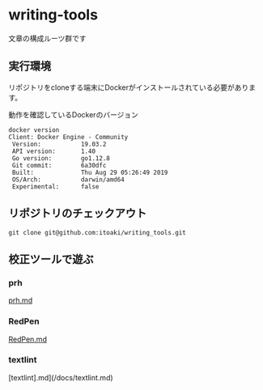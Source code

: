 # writing-tools

文章の構成ルーツ群です

## 実行環境
リポジトリをcloneする端末にDockerがインストールされている必要があります。

動作を確認しているDockerのバージョン
```
docker version
Client: Docker Engine - Community
 Version:           19.03.2
 API version:       1.40
 Go version:        go1.12.8
 Git commit:        6a30dfc
 Built:             Thu Aug 29 05:26:49 2019
 OS/Arch:           darwin/amd64
 Experimental:      false
```

## リポジトリのチェックアウト
```
git clone git@github.com:itoaki/writing_tools.git
```

## 校正ツールで遊ぶ
### prh
[prh.md](/docs/prh.md)

### RedPen
[RedPen.md](/docs/RedPen.md)

### textlint
[textlint].md](/docs/textlint.md)
